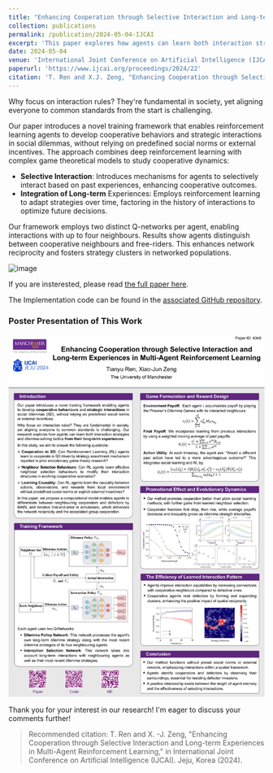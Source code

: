 ```yaml
---
title: "Enhancing Cooperation through Selective Interaction and Long-term Experiences in Multi-Agent Reinforcement Learning"
collection: publications
permalink: /publication/2024-05-04-IJCAI
excerpt: 'This paper explores how agents can learn both interaction strategies and dilemma-solving tactics from their long-term experiences.'
date: 2024-05-04
venue: 'International Joint Conference on Artificial Intelligence (IJCAI)'
paperurl: 'https://www.ijcai.org/proceedings/2024/22'
citation: 'T. Ren and X.J. Zeng, "Enhancing Cooperation through Selective Interaction and Long-term Experiences in Multi-Agent Reinforcement Learning," International Joint Conference on Artificial Intelligence (IJCAI). Jeju, Korea (2024).'
---
```

Why focus on interaction rules? They're fundamental in society, yet aligning everyone to common standards from the start is challenging. 

Our paper introduces a novel training framework that enables reinforcement learning agents to develop cooperative behaviors and strategic interactions in social dilemmas, without relying on predefined social norms or external incentives. The approach combines deep reinforcement learning with complex game theoretical models to study cooperative dynamics:

* **Selective Interaction**: Introduces mechanisms for agents to selectively interact based on past experiences, enhancing cooperative outcomes.
* **Integration of Long-term** Experiences: Employs reinforcement learning to adapt strategies over time, factoring in the history of interactions to optimize future decisions.

Our framework employs two distinct Q-networks per agent, enabling interactions with up to four neighbours. Results show agents distinguish between cooperative neighbours and free-riders. This enhances network reciprocity and fosters strategy clusters in networked populations.

![image](https://pbs.twimg.com/media/GPozAOAWQAA5fpK?format=jpg&name=small)

If you are insterested, please read [the full paper here](https://arxiv.org/abs/2405.02654).

The Implementation code can be found in the [associated GitHub repository](https://github.com/itstyren/InteractionMARL-Coop).


### Poster Presentation of This Work
![image](../images/IJCAI2024_Poster.png) 


Thank you for your interest in our research! I'm eager to discuss your comments further!

> Recommended citation: T. Ren and X. -J. Zeng, "Enhancing Cooperation through Selective Interaction and Long-term Experiences in Multi-Agent Reinforcement Learning," in International Joint Conference on Artificial Intelligence (IJCAI). Jeju, Korea (2024).